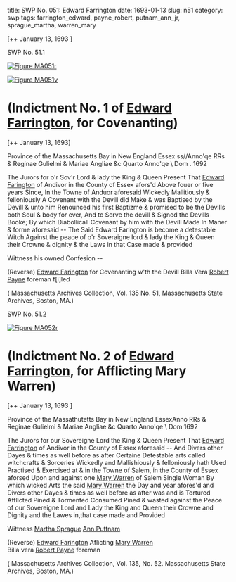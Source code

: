 title: SWP No. 051: Edward Farrington
date: 1693-01-13
slug: n51
category: swp
tags: farrington_edward, payne_robert, putnam_ann_jr, sprague_martha, warren_mary




[++ January 13, 1693 ]

<div markdown class="doc" id="n51.1">

<div class="doc_id">SWP No. 51.1</div>


<span markdown class="figure">[![Figure MA051r](archives/MA135/small/MA051r.jpg)](archives/MA135/large/MA051r.jpg)</span>

<span markdown class="figure">[![Figure MA051v](archives/MA135/small/MA051v.jpg)](archives/MA135/large/MA051v.jpg)</span>

# (Indictment No. 1 of [Edward Farrington](/tag/farrington_edward.html), for Covenanting)

[++ January 13, 1693]

Province of the Massachusetts  Bay in New England Essex ss//Anno'qe RRs & Reginae Gulielmi  & Mariae Angliae &c Quarto  Anno'qe \ Dom . 1692

The Jurors for o'r Sov'r Lord & lady the King & Queen Present  That [Edward Farington](/tag/farrington_edward.html) of Andivor in the County of Essex afors'd  Above fouer or five years Since, In the Towne of Anduor aforesaid  Wickedly Mallitiously & felloniously A Covenant with the Devill did  Make & was Baptised by the Devill & unto him Renounced his first  Baptizme & promised to be the Devills both Soul & body for ever, And to Serve the devill & Signed the Devills Booke; By which Diabollicall Covenant by him with the Devill Made In Maner & forme  aforesaid -- The Said Edward Farington is become a detestable Witch Against the peace of o'r Soveraigne lord & lady the King & Queen their Crowne & dignity & the Laws in that Case made & provided

Wittness his owned Confesion --

(Reverse) [Edward Farington](/tag/farrington_edward.html) for 
Covenanting w'th the Devill 
Billa Vera 
[Robert Payne](/tag/payne_robert.html) 
foreman 
f[i]led

( Massachusetts Archives Collection, Vol. 135 No. 51, Massachusetts State Archives, Boston, MA.)


</div>



<div markdown class="doc" id="n51.2">

<div class="doc_id">SWP No. 51.2</div>


<span markdown class="figure">[![Figure MA052r](archives/MA135/small/MA052r.jpg)](archives/MA135/large/MA052r.jpg)</span>

# (Indictment No. 2 of [Edward Farrington](/tag/farrington_edward.html), for Afflicting Mary Warren)

[++ January 13, 1693 ]

Province of the Massathutetts  Bay in New England EssexAnno RRs & Reginae Gulielmi & Mariae Angliae &c Quarto Anno'qe  \ Dom 1692

The Jurors for our Sovereigne Lord the King & Queen Present  That [Edward Farrington](/tag/farrington_edward.html) of Andivor in the County of Essex aforesaid  -- And Divers other Dayes & times as well before as after Certaine Detestable arts called witchcrafts & Sorceries Wickedly and  Mallishiously & felloniously hath Used Practised & Exercised at & in the Towne of Salem, in the County of Essex aforsed Upon and against one [Mary Warren](/tag/warren_mary.html) of Salem Single Woman By which wicked  Arts the said [Mary Warren](/tag/warren_mary.html) the Day and year afores'd and Divers  other Dayes & times as well before as after was and is Tortured  Afflicted Pined & Tormented Consumed Pined & wasted against the Peace of our Sovereigne Lord and Lady the King and Queen their Crowne and Dignity and the Lawes in,that case made and Provided

Wittness 
[Martha Sprague](/tag/sprague_martha.html) 
[Ann Puttnam](/tag/putnam_ann_jr.html) 

(Reverse) [Edward Farington](/tag/farrington_edward.html) Aflicting [Mary Warren](/tag/warren_mary.html)  
Billa vera 
[Robert Payne](/tag/payne_robert.html) 
foreman 

( Massachusetts Archives Collection,  Vol. 135, No. 52. Massachusetts State Archives, Boston, MA.)

</div>
